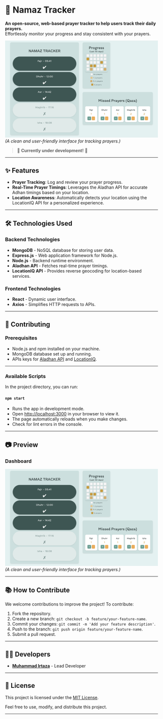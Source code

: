 # 🌙 Namaz Tracker

**An open-source, web-based prayer tracker to help users track their daily prayers.**  
Effortlessly monitor your progress and stay consistent with your prayers.

![Dashboard](./Images/Dashboard.png)
_(A clean and user-friendly interface for tracking prayers.)_

> 🚧 **Currently under development!** 🚧

---

## ✨ Features

- **Prayer Tracking**: Log and review your prayer progress.
- **Real-Time Prayer Timings**: Leverages the Aladhan API for accurate Adhan timings based on your location.
- **Location Awareness**: Automatically detects your location using the LocationIQ API for a personalized experience.

---

## 🛠️ Technologies Used

### Backend Technologies

- **MongoDB** - NoSQL database for storing user data.
- **Express.js** - Web application framework for Node.js.
- **Node.js** - Backend runtime environment.
- **Aladhan API** - Fetches real-time prayer timings.
- **LocationIQ API** - Provides reverse geocoding for location-based services.

### Frontend Technologies

- **React** - Dynamic user interface.
- **Axios** - Simplifies HTTP requests to APIs.

---

## 🚀 Contributing

### Prerequisites

- Node.js and npm installed on your machine.
- MongoDB database set up and running.
- APIs keys for [Aladhan API](https://aladhan.com/) and [LocationIQ](https://locationiq.com/).

---

### Available Scripts

In the project directory, you can run:

#### `npm start`

- Runs the app in development mode.
- Open [http://localhost:3000](http://localhost:3000) in your browser to view it.
- The page automatically reloads when you make changes.
- Check for lint errors in the console.

---

## 📷 Preview

### Dashboard

![Dashboard Preview](./Images/Dashboard.png)  
_(A clean and user-friendly interface for tracking prayers.)_

---

## 📚 How to Contribute

We welcome contributions to improve the project! To contribute:

1. Fork the repository.
2. Create a new branch: `git checkout -b feature/your-feature-name`.
3. Commit your changes: `git commit -m 'Add your feature description'`.
4. Push to the branch: `git push origin feature/your-feature-name`.
5. Submit a pull request.

---

## 🧑‍💻 Developers

- **[Muhammad Irtaza](https://github.com/Irtaza2009)** - Lead Developer

---

## 📝 License

This project is licensed under the [MIT License](LICENSE).

Feel free to use, modify, and distribute this project.

---
